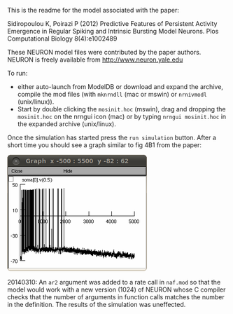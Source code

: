 This is the readme for the model associated with the paper:

Sidiropoulou K, Poirazi P (2012) Predictive Features of Persistent Activity Emergence in Regular Spiking and Intrinsic Bursting Model Neurons. Plos Computational Biology 8(4):e1002489

These NEURON model files were contributed by the paper authors. NEURON is freely available from http://www.neuron.yale.edu

To run:
- either auto-launch from ModelDB or download and expand the archive, compile the mod files (with `mknrndll` (mac or mswin) or `nrnivmodl` (unix/linux)). 
- Start by double clicking the `mosinit.hoc` (mswin), drag and dropping the `mosinit.hoc` on the nrngui icon (mac) or by typing `nrngui mosinit.hoc` in the expanded archive (unix/linux).

Once the simulation has started press the `run simulation` button. After a short time you should see a graph similar to fig 4B1 from the paper:

<img src="./screenshot.png" alt="screenshot">

20140310: An `ar2` argument was added to a rate call in `naf.mod` so that the model would work with a new version (1024) of NEURON whose C compiler checks that the number of arguments in function calls matches the number in the definition. The results of the simulation was uneffected.
